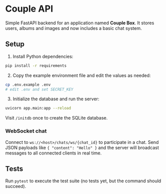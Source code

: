 # Couple API

Simple FastAPI backend for an application named **Couple Box**. It stores users, albums and images and now includes a basic chat system.

## Setup

1. Install Python dependencies:

```bash
pip install -r requirements
```

2. Copy the example environment file and edit the values as needed:

```bash
cp .env.example .env
# edit .env and set SECRET_KEY
```

3. Initialize the database and run the server:

```bash
uvicorn app.main:app --reload
```

Visit `/initdb` once to create the SQLite database.

### WebSocket chat

Connect to `ws://<host>/chats/ws/{chat_id}` to participate in a chat. Send JSON
payloads like `{ "content": "Hello" }` and the server will broadcast messages
to all connected clients in real time.

## Tests

Run `pytest` to execute the test suite (no tests yet, but the command should succeed).
